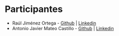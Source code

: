 # Participantes
* Raúl Jiménez Ortega - [Github](http://www.github.com/hhkaos) | [Linkedin](http://es.linkedin.com/in/jimenezortegaraul)
* Antonio Javier Mateo Castillo - [Github](http://www.github.com/NerviMateo) | [Linkedin](https://www.linkedin.com/in/antonio-javier-mateo-castillo)
